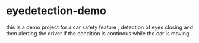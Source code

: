 # eyedetection-demo
this is a demo project for a car safety feature , detection of eyes closing and then alerting the driver if the condition is continous while the car is moving .
